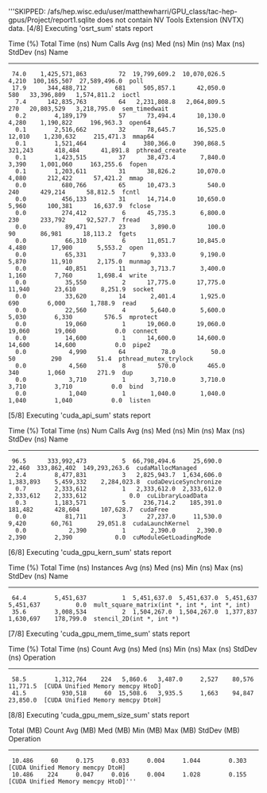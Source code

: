 '''SKIPPED: /afs/hep.wisc.edu/user/matthewharri/GPU_class/tac-hep-gpus/Project/report1.sqlite does not contain NV Tools Extension (NVTX) data.
[4/8] Executing 'osrt_sum' stats report

 Time (%)  Total Time (ns)  Num Calls    Avg (ns)      Med (ns)    Min (ns)   Max (ns)    StdDev (ns)           Name
 --------  ---------------  ---------  ------------  ------------  --------  -----------  ------------  ---------------------
     74.0    1,425,571,863         72  19,799,609.2  10,070,026.5     4,210  100,165,507  27,589,496.0  poll
     17.9      344,488,712        681     505,857.1      42,050.0       580   33,396,809   1,574,811.2  ioctl
      7.4      142,835,763         64   2,231,808.8   2,064,809.5       270   20,803,529   3,218,795.0  sem_timedwait
      0.2        4,189,179         57      73,494.4      10,130.0     4,280    1,190,822     196,963.3  open64
      0.1        2,516,662         32      78,645.7      16,525.0    12,010    1,230,632     215,471.3  mmap64
      0.1        1,521,464          4     380,366.0     390,868.5   321,243      418,484      41,891.8  pthread_create
      0.1        1,423,515         37      38,473.4       7,840.0     3,390    1,001,060     163,255.6  fopen
      0.1        1,203,611         31      38,826.2      10,070.0     4,080      212,422      57,421.2  mmap
      0.0          680,766         65      10,473.3         540.0       240      429,214      58,812.5  fcntl
      0.0          456,133         31      14,714.0      10,650.0     5,960      100,381      16,637.9  fclose
      0.0          274,412          6      45,735.3       6,800.0       230      233,792      92,527.7  fread
      0.0           89,471         23       3,890.0         100.0        90       86,981      18,113.2  fgets
      0.0           66,310          6      11,051.7      10,845.0     4,480       17,900       5,553.2  open
      0.0           65,331          7       9,333.0       9,190.0     5,870       11,910       2,175.0  munmap
      0.0           40,851         11       3,713.7       3,400.0     1,160        7,760       1,698.4  write
      0.0           35,550          2      17,775.0      17,775.0    11,940       23,610       8,251.9  socket
      0.0           33,620         14       2,401.4       1,925.0       690        6,000       1,788.9  read
      0.0           22,560          4       5,640.0       5,600.0     5,030        6,330         576.5  mprotect
      0.0           19,060          1      19,060.0      19,060.0    19,060       19,060           0.0  connect
      0.0           14,600          1      14,600.0      14,600.0    14,600       14,600           0.0  pipe2
      0.0            4,990         64          78.0          50.0        50          290          51.4  pthread_mutex_trylock
      0.0            4,560          8         570.0         465.0       340        1,060         271.9  dup
      0.0            3,710          1       3,710.0       3,710.0     3,710        3,710           0.0  bind
      0.0            1,040          1       1,040.0       1,040.0     1,040        1,040           0.0  listen

[5/8] Executing 'cuda_api_sum' stats report

 Time (%)  Total Time (ns)  Num Calls    Avg (ns)     Med (ns)    Min (ns)    Max (ns)     StdDev (ns)            Name
 --------  ---------------  ---------  ------------  -----------  ---------  -----------  -------------  ----------------------
     96.5      333,992,473          5  66,798,494.6     25,690.0     22,460  333,862,402  149,293,263.6  cudaMallocManaged
      2.4        8,477,831          3   2,825,943.7  1,634,606.0  1,383,893    5,459,332    2,284,023.8  cudaDeviceSynchronize
      0.7        2,333,612          1   2,333,612.0  2,333,612.0  2,333,612    2,333,612            0.0  cuLibraryLoadData
      0.3        1,183,571          5     236,714.2    185,391.0    181,482      428,604      107,628.7  cudaFree
      0.0           81,711          3      27,237.0     11,530.0      9,420       60,761       29,051.8  cudaLaunchKernel
      0.0            2,390          1       2,390.0      2,390.0      2,390        2,390            0.0  cuModuleGetLoadingMode

[6/8] Executing 'cuda_gpu_kern_sum' stats report

 Time (%)  Total Time (ns)  Instances   Avg (ns)     Med (ns)    Min (ns)   Max (ns)   StdDev (ns)                      Name
 --------  ---------------  ---------  -----------  -----------  ---------  ---------  -----------  --------------------------------------------
     64.4        5,451,637          1  5,451,637.0  5,451,637.0  5,451,637  5,451,637          0.0  mult_square_matrix(int *, int *, int *, int)
     35.6        3,008,534          2  1,504,267.0  1,504,267.0  1,377,837  1,630,697    178,799.0  stencil_2D(int *, int *)

[7/8] Executing 'cuda_gpu_mem_time_sum' stats report

 Time (%)  Total Time (ns)  Count  Avg (ns)  Med (ns)  Min (ns)  Max (ns)  StdDev (ns)              Operation
 --------  ---------------  -----  --------  --------  --------  --------  -----------  ---------------------------------
     58.5        1,312,764    224   5,860.6   3,487.0     2,527    80,576     11,771.5  [CUDA Unified Memory memcpy HtoD]
     41.5          930,518     60  15,508.6   3,935.5     1,663    94,847     23,850.0  [CUDA Unified Memory memcpy DtoH]

[8/8] Executing 'cuda_gpu_mem_size_sum' stats report

 Total (MB)  Count  Avg (MB)  Med (MB)  Min (MB)  Max (MB)  StdDev (MB)              Operation
 ----------  -----  --------  --------  --------  --------  -----------  ---------------------------------
     10.486     60     0.175     0.033     0.004     1.044        0.303  [CUDA Unified Memory memcpy DtoH]
     10.486    224     0.047     0.016     0.004     1.028        0.155  [CUDA Unified Memory memcpy HtoD]'''